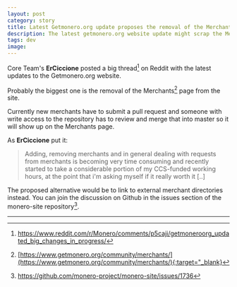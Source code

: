 ```yaml
---
layout: post
category: story
title: Latest Getmonero.org update proposes the removal of the Merchants page
description: The latest getmonero.org website update might scrap the Merchants page.
tags: dev
image: 
---
```


Core Team's **ErCiccione** posted a big thread[^1] on Reddit with the latest updates to the Getmonero.org website.

Probably the biggest one is the removal of the Merchants[^2] page from the site.

Currently new merchants have to submit a pull request and someone with write access to the repository has to review and merge that into master so it will show up on the Merchants page.

As **ErCiccione** put it:

> Adding, removing merchants and in general dealing with requests from merchants is becoming very time consuming and recently started to take a considerable portion of my CCS-funded working hours, at the point that i'm asking myself if it really worth it [..]

The proposed alternative would be to link to external merchant directories instead. You can join the discussion on Github in the issues section of the monero-site repository[^3].

---

[^1]: https://www.reddit.com/r/Monero/comments/p5caji/getmoneroorg_updated_big_changes_in_progress/
[^2]: [https://www.getmonero.org/community/merchants/](https://www.getmonero.org/community/merchants/){:target="_blank}
[^3]: https://github.com/monero-project/monero-site/issues/1736

